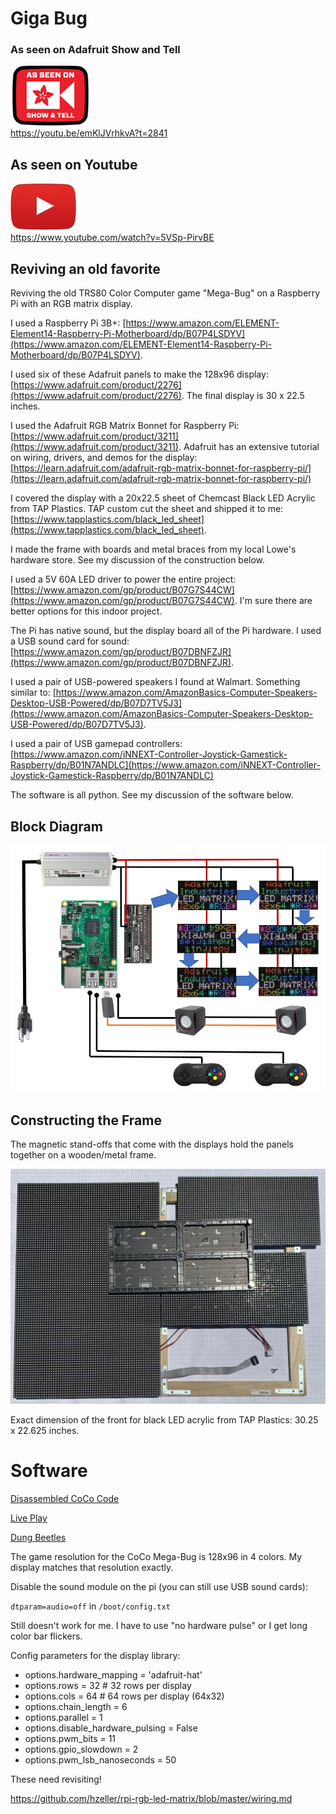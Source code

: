# Giga Bug

### As seen on Adafruit Show and Tell
[![](art/adafruit.jpg)](https://www.adafruit.com/) <br>
https://youtu.be/emKlJVrhkvA?t=2841

## As seen on Youtube
[![](art/youtube.jpg)](https://www.youtube.com/) <br>
https://www.youtube.com/watch?v=5VSp-PirvBE

## Reviving an old favorite

Reviving the old TRS80 Color Computer game "Mega-Bug" on a Raspberry Pi with an RGB matrix display.

I used a Raspberry Pi 3B+: [https://www.amazon.com/ELEMENT-Element14-Raspberry-Pi-Motherboard/dp/B07P4LSDYV](https://www.amazon.com/ELEMENT-Element14-Raspberry-Pi-Motherboard/dp/B07P4LSDYV).

I used six of these Adafruit panels to make the 128x96 display: [https://www.adafruit.com/product/2276](https://www.adafruit.com/product/2276). The final display is 30 x 22.5 inches.

I used the Adafruit RGB Matrix Bonnet for Raspberry Pi: [https://www.adafruit.com/product/3211](https://www.adafruit.com/product/3211). Adafruit has an extensive tutorial on wiring, drivers, and
demos for the display: [https://learn.adafruit.com/adafruit-rgb-matrix-bonnet-for-raspberry-pi/](https://learn.adafruit.com/adafruit-rgb-matrix-bonnet-for-raspberry-pi/)

I covered the display with a 20x22.5 sheet of Chemcast Black LED Acrylic from TAP Plastics. TAP custom cut the sheet and shipped it to me: [https://www.tapplastics.com/black_led_sheet](https://www.tapplastics.com/black_led_sheet).

I made the frame with boards and metal braces from my local Lowe's hardware store. See my discussion of the construction below.

I used a 5V 60A LED driver to power the entire project: [https://www.amazon.com/gp/product/B07G7S44CW](https://www.amazon.com/gp/product/B07G7S44CW). I'm sure there are better options for this indoor project.

The Pi has native sound, but the display board all of the Pi hardware. I used a USB sound card for sound: [https://www.amazon.com/gp/product/B07DBNFZJR](https://www.amazon.com/gp/product/B07DBNFZJR). 

I used a pair of USB-powered speakers I found at Walmart. Something similar to: [https://www.amazon.com/AmazonBasics-Computer-Speakers-Desktop-USB-Powered/dp/B07D7TV5J3](https://www.amazon.com/AmazonBasics-Computer-Speakers-Desktop-USB-Powered/dp/B07D7TV5J3).

I used a pair of USB gamepad controllers: [https://www.amazon.com/iNNEXT-Controller-Joystick-Gamestick-Raspberry/dp/B01N7ANDLC](https://www.amazon.com/iNNEXT-Controller-Joystick-Gamestick-Raspberry/dp/B01N7ANDLC)

The software is all python. See my discussion of the software below.

## Block Diagram

![](art/block.jpg)

## Constructing the Frame

The magnetic stand-offs that come with the displays hold the panels together on a wooden/metal frame.

![](art/frame.jpg)

Exact dimension of the front for black LED acrylic from TAP Plastics: 30.25 x 22.625 inches.

# Software

[Disassembled CoCo Code](http://computerarcheology.com/CoCo/Megabug/Code.html)

[Live Play](https://www.youtube.com/watch?v=TQK982Kbe0s&t=16s)

[Dung Beetles](https://www.youtube.com/watch?v=DlIxErE8Pgs)

The game resolution for the CoCo Mega-Bug is 128x96 in 4 colors. My display matches that resolution exactly.

Disable the sound module on the pi (you can still use USB sound cards):

`dtparam=audio=off` in `/boot/config.txt`

Still doesn't work for me. I have to use "no hardware pulse" or I get long color bar flickers.

Config parameters for the display library:

  - options.hardware_mapping = 'adafruit-hat'
  - options.rows = 32 # 32 rows per display
  - options.cols = 64 # 64 rows per display (64x32)
  - options.chain_length = 6
  - options.parallel = 1
  - options.disable_hardware_pulsing = False
  - options.pwm_bits = 11
  - options.gpio_slowdown = 2
  - options.pwm_lsb_nanoseconds = 50
  
These need revisiting!
  
https://github.com/hzeller/rpi-rgb-led-matrix/blob/master/wiring.md
